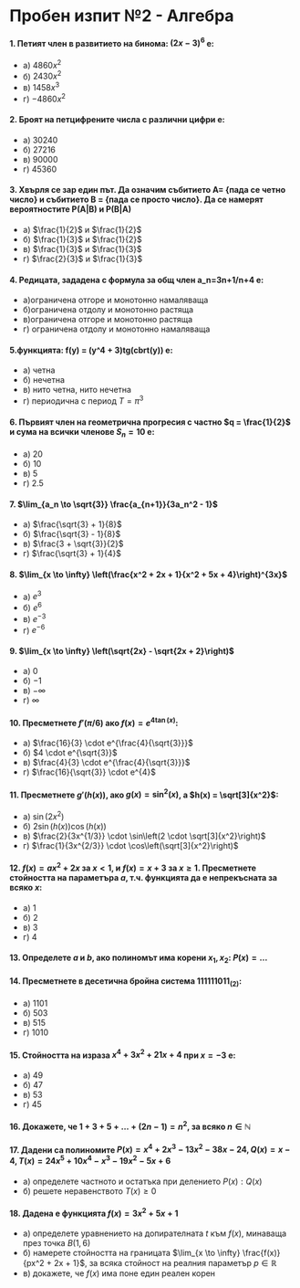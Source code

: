# Пробен изпит №2 - Алгебра

#### 1. Петият член в развитието на бинома: $(2x - 3)^6$ е: 
- а) $4860x^2$  
- б) $2430x^2$  
- в) $1458x^3$  
- г) $-4860x^2$
#### 2. Броят на петцифрените числа с различни цифри е: 
- а) $30240$  
- б) $27216$  
- в) $90000$  
- г) $45360$
#### 3. Хвърля се зар един път. Да означим събитието A= {пада се четно число} и събитието B = {пада се просто число}. Да се намерят вероятностите P(A|B) и P(B|A) 
- а) $\frac{1}{2}$ и $\frac{1}{2}$  
- б) $\frac{1}{3}$ и $\frac{1}{2}$  
- в) $\frac{1}{3}$ и $\frac{1}{3}$  
- г) $\frac{2}{3}$ и $\frac{1}{3}$
#### 4. Редицата, зададена с формула за общ член a_n=3n+1/n+4 е: 
- а)ограничена отгоре и монотонно намаляваща 
- б)ограничена отдолу и монотонно растяща 
- в)ограничена отгоре и монотонно растяща 
- г) ограничена отдолу и монотонно намаляваща 
#### 5.функцията: f(y) = (y^4 + 3)tg(cbrt(y)) e: 
- a) четна
- б) нечетна
- в) нито четна, нито нечетна
- г) периодична с период $T = \pi^3$
#### 6. Първият член на геометрична прогресия с частно $q = \frac{1}{2}$ и сума на всички членове $S_n = 10$ e:
- а) $20$  
- б) $10$  
- в) $5$  
- г) $2.5$
#### 7. $\lim_{a_n \to \sqrt{3}} \frac{a_{n+1}}{3a_n^2 - 1}$
- а) $\frac{\sqrt{3} + 1}{8}$  
- б) $\frac{\sqrt{3} - 1}{8}$  
- в) $\frac{3 + \sqrt{3}}{2}$  
- г) $\frac{\sqrt{3} + 1}{4}$
#### 8. $\lim_{x \to \infty} \left(\frac{x^2 + 2x + 1}{x^2 + 5x + 4}\right)^{3x}$
- а) $e^3$  
- б) $e^6$  
- в) $e^{-3}$  
- г) $e^{-6}$
#### 9. $\lim_{x \to \infty} \left(\sqrt{2x} - \sqrt{2x + 2}\right)$
- а) $0$  
- б) $-1$  
- в) $-\infty$  
- г) $\infty$
#### 10. Пресметнете $f'(\pi/6)$ ако $f(x) = e^{4\tan(x)}$:
- а) $\frac{16}{3} \cdot e^{\frac{4}{\sqrt{3}}}$  
- б) $4 \cdot e^{\sqrt{3}}$  
- в) $\frac{4}{3} \cdot e^{\frac{4}{\sqrt{3}}}$  
- г) $\frac{16}{\sqrt{3}} \cdot e^{4}$
#### 11. Пресметнете $g'(h(x))$, ако $g(x) = \sin^2(x)$, а $h(x) = \sqrt[3]{x^2}$:
- а) $\sin(2x^2)$  
- б) $2 \sin(h(x)) \cos(h(x))$  
- в) $\frac{2}{3x^{1/3}} \cdot \sin\left(2 \cdot \sqrt[3]{x^2}\right)$  
- г) $\frac{1}{3x^{2/3}} \cdot \cos\left(\sqrt[3]{x^2}\right)$
#### 12. $f(x) = ax^2 + 2x$ за $x < 1$, и $f(x) = x + 3$ за $x \geq 1$. Пресметнете стойността на параметъра $a$, т.ч. функцията да е непрекъсната за всяко $x$:
- а) $1$  
- б) $2$  
- в) $3$  
- г) $4$
#### 13. Определете $a$ и $b$, ако полиномът има корени $x_1, x_2$: $P(x) = \dots$
#### 14. Пресметнете в десетична бройна система $111111011_{(2)}$:
- а) $1101$  
- б) $503$  
- в) $515$  
- г) $1010$
#### 15. Стойността на израза $x^4 + 3x^2 + 21x + 4$ при $x = -3$ е:
- а) $49$  
- б) $47$  
- в) $53$  
- г) $45$


#### 16. Докажете, че $1 + 3 + 5 + \dots + (2n - 1) = n^2$, за всяко $n \in \mathbb{N}$

#### 17. Дадени са полиномите $P(x) = x^4 + 2x^3 - 13x^2 - 38x - 24, Q(x) = x-4, T(x) = 24x^5 + 10x^4 - x^3 - 19x^2 - 5x + 6$
- a) определете частното и остатъка при делението $P(x) : Q(x)$
- б) решете неравенството $T(x) \ge 0$

#### 18. Дадена е функцията $f(x) = 3x^2 + 5x + 1$ 
- a) определете уравнението на допирателната $t$ към $f(x)$, минаваща през точка $B(1, 6)$
- б) намерете стойността на границата $\lim_{x \to \infty} \frac{f(x)}{px^2 + 2x + 1}$, за всяка стойност на реалния параметър $p \in \mathbb{R}$
- в) докажете, че $f(x)$ има поне един реален корен
